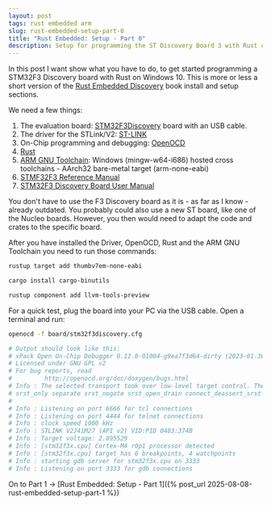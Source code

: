 ```yaml
---
layout: post
tags: rust embedded arm
slug: rust-embedded-setup-part-0
title: "Rust Embedded: Setup - Part 0"
description: Setup for programming the ST Discovery Board 3 with Rust on Windows 10
---
```


In this post I want show what you have to do, to get started programming a STM32F3 Discovery board with Rust on Windows 10. This is more or less a short version of the [Rust Embedded Discovery](https://docs.rust-embedded.org/discovery/f3discovery/03-setup/index.html) book install and setup sections.

We need a few things:

1. The evaluation board: [STM32F3Discovery](https://www.st.com/en/evaluation-tools/stm32f3discovery.html) board with an USB cable.
2. The driver for the STLink/V2: [ST-LINK](https://www.st.com/en/development-tools/stsw-link009.html)
3. On-Chip programming and debugging: [OpenOCD](https://github.com/openocd-org/openocd/releases/download/v0.12.0/openocd-v0.12.0-i686-w64-mingw32.tar.gz)
4. [Rust](https://www.rust-lang.org/learn/get-started)
5. [ARM GNU Toolchain](https://developer.arm.com/downloads/-/arm-gnu-toolchain-downloads): Windows (mingw-w64-i686) hosted cross toolchains - AArch32 bare-metal target (arm-none-eabi)
6. [STMF32F3 Reference Manual](https://www.st.com/resource/en/reference_manual/rm0316-stm32f303xbcde-stm32f303x68-stm32f328x8-stm32f358xc-stm32f398xe-advanced-armbased-mcus-stmicroelectronics.pdf)
7. [STM32F3 Discovery Board User Manual](https://www.st.com/resource/en/user_manual/um1570-discovery-kit-with-stm32f303vc-mcu-stmicroelectronics.pdf)

You don't have to use the F3 Discovery board as it is - as far as I know - already outdated. You probably could also use a new ST board, like one of the Nucleo boards. However, you then would need to adapt the code and crates to the specific board.

After you have installed the Driver, OpenOCD, Rust and the ARM GNU Toolchain you need to run those commands:

```sh
rustup target add thumbv7em-none-eabi

cargo install cargo-binutils

rustup component add llvm-tools-preview
```

For a quick test, plug the board into your PC via the USB cable. Open a terminal and run:

```sh
openocd -f board/stm32f3discovery.cfg

# Output should look like this:
# xPack Open On-Chip Debugger 0.12.0-01004-g9ea7f3d64-dirty (2023-01-30-15:04)
# Licensed under GNU GPL v2
# For bug reports, read
#         http://openocd.org/doc/doxygen/bugs.html
# Info : The selected transport took over low-level target control. The results might differ compared to plain JTAG/SWD
# srst_only separate srst_nogate srst_open_drain connect_deassert_srst
#  
# Info : Listening on port 6666 for tcl connections
# Info : Listening on port 4444 for telnet connections
# Info : clock speed 1000 kHz
# Info : STLINK V2J41M27 (API v2) VID:PID 0483:374B
# Info : Target voltage: 2.895529
# Info : [stm32f3x.cpu] Cortex-M4 r0p1 processor detected
# Info : [stm32f3x.cpu] target has 6 breakpoints, 4 watchpoints
# Info : starting gdb server for stm32f3x.cpu on 3333
# Info : Listening on port 3333 for gdb connections
```

On to Part 1 -> [Rust Embedded: Setup - Part 1]({% post_url 2025-08-08-rust-embedded-setup-part-1 %})